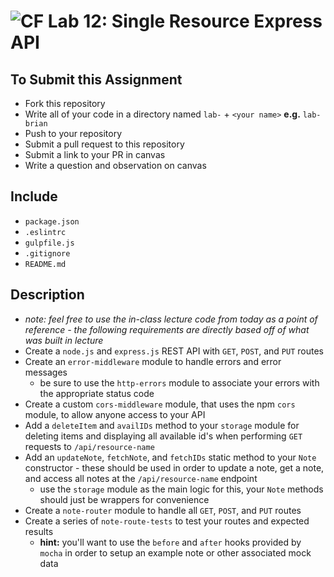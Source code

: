![CF](https://camo.githubusercontent.com/70edab54bba80edb7493cad3135e9606781cbb6b/687474703a2f2f692e696d6775722e636f6d2f377635415363382e706e67) Lab 12: Single Resource Express API
===

## To Submit this Assignment
  * Fork this repository
  * Write all of your code in a directory named `lab-` + `<your name>` **e.g.** `lab-brian`
  * Push to your repository
  * Submit a pull request to this repository
  * Submit a link to your PR in canvas
  * Write a question and observation on canvas

## Include
  * `package.json`
  * `.eslintrc`
  * `gulpfile.js`
  * `.gitignore`
  * `README.md`

## Description
  * *note: feel free to use the in-class lecture code from today as a point of reference - the following requirements are directly based off of what was built in lecture*
  * Create a `node.js` and `express.js` REST API with `GET`, `POST`, and `PUT` routes
  * Create an `error-middleware` module to handle errors and error messages
    * be sure to use the `http-errors` module to associate your errors with the appropriate status code
  * Create a custom `cors-middleware` module, that uses the npm `cors` module, to allow anyone access to your API
  * Add a `deleteItem` and `availIDs` method to your `storage` module for deleting items and displaying all available id's when performing `GET` requests to `/api/resource-name`
  * Add an `updateNote`, `fetchNote`, and `fetchIDs` static method to your `Note` constructor - these should be used in order to update a note, get a note, and access all notes at the `/api/resource-name` endpoint
    * use the `storage` module as the main logic for this, your `Note` methods should just be wrappers for convenience
  * Create a `note-router` module to handle all `GET`, `POST`, and `PUT` routes
  * Create a series of `note-route-tests` to test your routes and expected results
    * **hint:** you'll want to use the `before` and `after` hooks provided by `mocha` in order to setup an example note or other associated mock data
